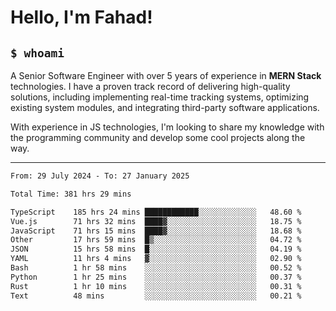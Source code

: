 <h1>Hello, I'm Fahad!</h1>

<h2><code>$ whoami</code></h2>

A Senior Software Engineer with over 5 years of experience in **MERN Stack** technologies. I have a proven track record of delivering high-quality solutions, including implementing real-time tracking systems, optimizing existing system modules, and integrating third-party software applications.

With experience in JS technologies, I'm looking to share my knowledge with the programming community and develop some cool projects along the way.

---

<!--START_SECTION:waka-->

```txt
From: 29 July 2024 - To: 27 January 2025

Total Time: 381 hrs 29 mins

TypeScript    185 hrs 24 mins ████████████░░░░░░░░░░░░░   48.60 %
Vue.js        71 hrs 32 mins  ████▓░░░░░░░░░░░░░░░░░░░░   18.75 %
JavaScript    71 hrs 15 mins  ████▓░░░░░░░░░░░░░░░░░░░░   18.68 %
Other         17 hrs 59 mins  █▒░░░░░░░░░░░░░░░░░░░░░░░   04.72 %
JSON          15 hrs 58 mins  █░░░░░░░░░░░░░░░░░░░░░░░░   04.19 %
YAML          11 hrs 4 mins   ▓░░░░░░░░░░░░░░░░░░░░░░░░   02.90 %
Bash          1 hr 58 mins    ░░░░░░░░░░░░░░░░░░░░░░░░░   00.52 %
Python        1 hr 25 mins    ░░░░░░░░░░░░░░░░░░░░░░░░░   00.37 %
Rust          1 hr 10 mins    ░░░░░░░░░░░░░░░░░░░░░░░░░   00.31 %
Text          48 mins         ░░░░░░░░░░░░░░░░░░░░░░░░░   00.21 %
```

<!--END_SECTION:waka-->

<!--
**heyFahad/heyFahad** is a ✨ _special_ ✨ repository because its `README.md` (this file) appears on your GitHub profile.

Here are some ideas to get you started:

- 🔭 I’m currently working on ...
- 🌱 I’m currently learning ...
- 👯 I’m looking to collaborate on ...
- 🤔 I’m looking for help with ...
- 💬 Ask me about ...
- 📫 How to reach me: ...
- 😄 Pronouns: ...
- ⚡ Fun fact: ...
-->

